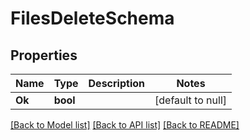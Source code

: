 # FilesDeleteSchema

## Properties
Name | Type | Description | Notes
------------ | ------------- | ------------- | -------------
**Ok** | **bool** |  | [default to null]

[[Back to Model list]](../README.md#documentation-for-models) [[Back to API list]](../README.md#documentation-for-api-endpoints) [[Back to README]](../README.md)


